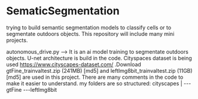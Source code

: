 # SematicSegmentation
trying to build semantic segmentation models to classify cells or to segmentate outdoors objects. This repository will include many mini projects.

autonomous_drive.py --> It is an ai model training to segmentate outdoors objects. U-net architecture is build in the code. Cityspaces dataset is being used https://www.cityscapes-dataset.com/ .Download gtFine_trainvaltest.zip (241MB) [md5] and leftImg8bit_trainvaltest.zip (11GB) [md5] are used in this project. There are many comments in the code to make it easier to understand. my folders are so structured:
cityscapes
|
---gtFine
---leftImg8bit
